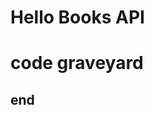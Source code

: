 # Hello Books API

# code graveyard #

<!-- @books_bp.route("", methods = ["GET"])
def manage_books():
    books_response = []
    for book in books:
        books_response.append({
            "id": book.id,
            "title": book.title,
            "description" : book.description
        })
    return jsonify(books_response), 200

@books_bp.route("/<book_id>", methods =["GET"])
def manage_book(book_id):
    # try:
    book = validate_book(book_id)
    # except:
    #     return {"message": f"book {book_id} invalid"}, 400
    # for book in books:
    #     if book.id == book_id:
    return {
        "id" : book.id,
        "title" : book.title,
        "description" : book.description,
        }


    # return {"message": f"book {book_id} not found"}, 404 -->

##     end      ##